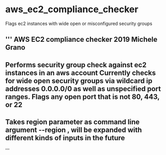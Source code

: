 # aws_ec2_compliance_checker
Flags ec2 instances with wide open or misconfigured security groups

'''
AWS EC2 compliance checker
2019 Michele Grano
----------------------------------------------------------------------------------
Performs security group check against ec2 instances in an aws account
Currently checks for wide open security groups via wildcard ip addresses 0.0.0.0/0
as well as unspecified port ranges. Flags any open port that is not 80, 443, or 22
----------------------------------------------------------------------------------
Takes region parameter as command line argument --region <region>, will be expanded
with different kinds of inputs in the future
-----------------------------------------------------------------------------------
'''
